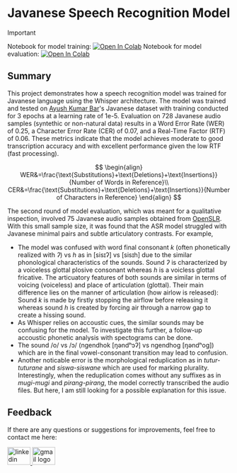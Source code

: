 # **Javanese Speech Recognition Model**

>[!important]
> Notebook for model training: [![Open In Colab](https://colab.research.google.com/assets/colab-badge.svg)](https://colab.research.google.com/drive/1sEv6dvIo9LjMEOZdZWB9sxWkQxKHQj0L?usp=sharing)
> Notebook for model evaluation: [![Open In Colab](https://colab.research.google.com/assets/colab-badge.svg)](https://colab.research.google.com/drive/1sEv6dvIo9LjMEOZdZWB9sxWkQxKHQj0L?usp=sharing)

## Summary
This project demonstrates how a speech recognition model was trained for Javanese language using the Whisper architecture. The model was trained and tested on [Ayush Kumar Bar](https://huggingface.co/datasets/ayush-shunyalabs/javanese-speech-dataset)'s Javanese dataset with training conducted for 3 epochs at a learning rate of 1e-5. Evaluation on 728 Javanese audio samples (syntethic or non-natural data) results in a Word Error Rate (WER) of 0.25, a Character Error Rate (CER) of 0.07, and a Real-Time Factor (RTF) of 0.06. These metrics indicate that the model achieves moderate to good transcription accuracy and with excellent performance given the low RTF (fast processing).

$$
\begin{align}
WER&=\frac{\text{Substitutions}+\text{Deletions}+\text{Insertions}}{Number of Words in Reference}\\
CER&=\frac{\text{Substitutions}+\text{Deletions}+\text{Insertions}}{Number of Characters in Reference}
\end{align}
$$

The second round of model evaluation, which was meant for a qualitative inspection, involved 75 Javanese audio samples obtained from [OpenSLR](https://www.openslr.org/41/). With this small sample size, it was found that the ASR model struggled with Javanese minimal pairs and subtle articulatory contrasts. For example,

- The model was confused with word final consonant *k* (often phonetically realized with *ʔ*) vs *h* as in \[sisɪʔ\] vs \[sisɪh\] due to the similar phonological characteristics of the sounds. Sound *ʔ* is characterized by a voiceless glottal plosive consonant whereas *h* is a voicless glottal fricative. The articuatory features of both sounds are similar in terms of voicing (voiceless) and place of articulation (glottal). Their main difference lies on the manner of articulation (how airlow is released): Sound *k* is made by firstly stopping the airflow before releasing it whereas sound *h* is created by forcing air through a narrow gap to create a hissing sound. 
- As Whisper relies on accoustic cues, the similar sounds may be confusing for the model. To investigate this further, a follow-up accoustic phonetic analysis with spectograms can be done.
- The sound /o/ vs /ɔ/ (ngendhok \[ŋəndʰɔʔ\] vs ngendhog \[ŋəndʰog\]) which are in the final vowel-consonant transition may lead to confusion. 
- Another noticable error is the morphological reduplication as in *tutur-tuturane* and *siswa-siswane* which are used for marking plurality. Interestingly, when the reduplication comes without any suffixes as in *mugi-mugi* and *pirang-pirang*, the model correctly transcribed the audio files. But here, I am still looking for a possible explanation for this issue.

## Feedback
If there are any questions or suggestions for improvements, feel free to contact me here:

<a href="https://www.linkedin.com/in/adelia-januarto/" target="_blank">
    <img src="https://raw.githubusercontent.com/maurodesouza/profile-readme-generator/master/src/assets/icons/social/linkedin/default.svg" width="52" height="40" alt="linkedin logo"/>
  </a>
<a href="mailto:januartoadelia@gmail.com" target="_blank">
    <img src="https://raw.githubusercontent.com/maurodesouza/profile-readme-generator/master/src/assets/icons/social/gmail/default.svg"  width="52" height="40" alt="gmail logo"/>
  </a>